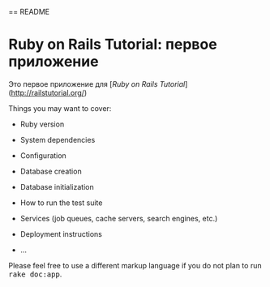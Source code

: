 == README

# Ruby on Rails Tutorial: первое приложение

Это первое приложение для
[*Ruby on Rails Tutorial*] (http://railstutorial.org/)

Things you may want to cover:

* Ruby version

* System dependencies

* Configuration

* Database creation

* Database initialization

* How to run the test suite

* Services (job queues, cache servers, search engines, etc.)

* Deployment instructions

* ...


Please feel free to use a different markup language if you do not plan to run
<tt>rake doc:app</tt>.
